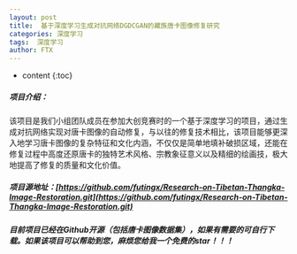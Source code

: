 ```yaml
---
layout: post
title:  基于深度学习生成对抗网络DGDCGAN的藏族唐卡图像修复研究
categories: 深度学习
tags:  深度学习
author: FTX
---
```


* content
{:toc}

##### 项目介绍：
该项目是我们小组团队成员在参加大创竞赛时的一个基于深度学习的项目，通过生成对抗网络实现对唐卡图像的自动修复，与以往的修复技术相比，该项目能够更深入地学习唐卡图像的复杂特征和文化内涵，不仅仅是简单地填补破损区域，还能在修复过程中高度还原唐卡的独特艺术风格、宗教象征意义以及精细的绘画技，极大地提高了修复的质量和文化价值。
##### 项目源地址：[https://github.com/futingx/Research-on-Tibetan-Thangka-Image-Restoration.git](https://github.com/futingx/Research-on-Tibetan-Thangka-Image-Restoration.git)
##### 目前项目已经在Github开源（包括唐卡图像数据集），如果有需要的可自行下载。如果该项目可以帮助到您，麻烦您给我一个免费的star！！！


